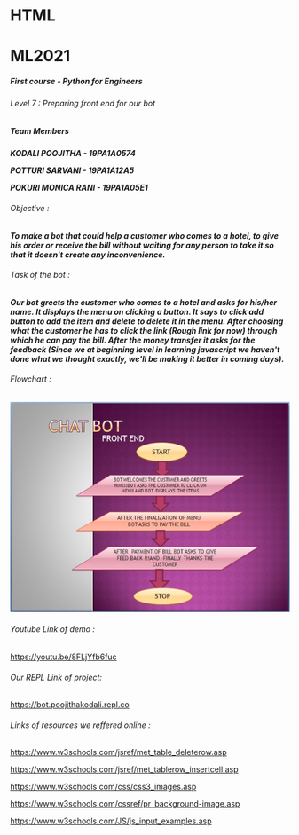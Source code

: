 # HTML
# ML2021
##### First course - Python for Engineers
###### Level 7 : Preparing front end for our bot


##### Team Members
***KODALI POOJITHA - 19PA1A0574***

***POTTURI SARVANI - 19PA1A12A5***

***POKURI MONICA RANI - 19PA1A05E1***

###### Objective :
***To make a bot that could help a customer who comes to a hotel, to give his order or receive the bill without waiting for any person to take it so that it doesn't create any inconvenience.***

###### Task of the bot :
***Our bot greets the customer who comes to a hotel and asks for his/her name. It displays the menu on clicking a button. It says to click add button to add the item and delete to delete it in the menu. After choosing what the customer he has to click the link (Rough link for now) through which he can pay the bill. After the money transfer it asks for the feedback (Since we at beginning level in learning javascript we haven't done what we thought exactly, we'll be making it better in coming days).***

###### Flowchart :
![](https://github.com/monicarani/project/blob/main/flowcharimg.jpeg)
###### Youtube Link of demo :
https://youtu.be/8FLjYfb6fuc
###### Our REPL Link of project:
https://bot.poojithakodali.repl.co

###### Links of resources we reffered online :
https://www.w3schools.com/jsref/met_table_deleterow.asp

https://www.w3schools.com/jsref/met_tablerow_insertcell.asp

https://www.w3schools.com/css/css3_images.asp

https://www.w3schools.com/cssref/pr_background-image.asp

https://www.w3schools.com/JS/js_input_examples.asp

